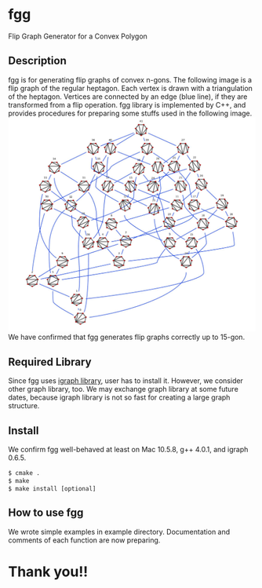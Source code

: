 fgg
===

Flip Graph Generator for a Convex Polygon

Description
---
fgg is for generating flip graphs of convex n-gons.
The following image is a flip graph of the regular heptagon.
Each vertex is drawn with a triangulation of the heptagon.
Vertices are connected by an edge (blue line),
if they are transformed from a flip operation.
fgg library is implemented by C++, and provides procedures for
preparing some stuffs used in the following image.
![heptagon](heptagon-image.jpg)
We have confirmed that fgg generates flip graphs correctly up to 15-gon.


Required Library
---
Since fgg uses
[igraph library](http://igraph.sourceforge.net/ "the igraph library"),
user has to install it. 
However, we consider other graph library, too.
We may exchange graph library at some future dates,
because igraph library is not so fast for creating a large graph
structure.


Install
---
We confirm fgg well-behaved at least on Mac 10.5.8, g++ 4.0.1, and
igraph 0.6.5.

	$ cmake .
	$ make
	$ make install [optional]


How to use fgg
---
We wrote simple examples in example directory.
Documentation and comments of each function are now preparing.



Thank you!!
===


